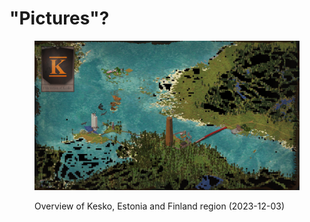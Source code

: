 # "Pictures"?

<figure><img src="../../../../../.gitbook/assets/Kesko Overview.png" alt=""><figcaption><p>Overview of Kesko, Estonia and Finland region (2023-12-03)</p></figcaption></figure>

